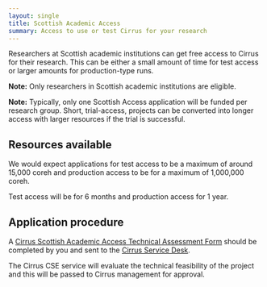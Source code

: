 ```yaml
---
layout: single
title: Scottish Academic Access
summary: Access to use or test Cirrus for your research
---
```


Researchers at Scottish academic institutions can get free access to Cirrus for 
their research. This can be either a small amount of time for test access or 
larger amounts for production-type runs.

**Note:** Only researchers in Scottish academic institutions are eligible.

**Note:** Typically, only one Scottish Access application will be funded per 
research group. Short, trial-access, projects can be converted into longer access
with larger resources if the trial is successful.

## Resources available

We would expect applications for test access to be a maximum of around 15,000 coreh and production access to be for a maximum of 
1,000,000 coreh. 

Test access will be for 6 months and production access for 1 year.

## Application procedure

A [Cirrus Scottish Academic Access Technical Assessment Form](ta/Cirrus-TA-ScotAccess-form.docx)
should be completed by you and sent to the [Cirrus Service Desk](/support/).

The Cirrus CSE service will evaluate the technical feasibility of the project and this will
be passed to Cirrus management for approval.

